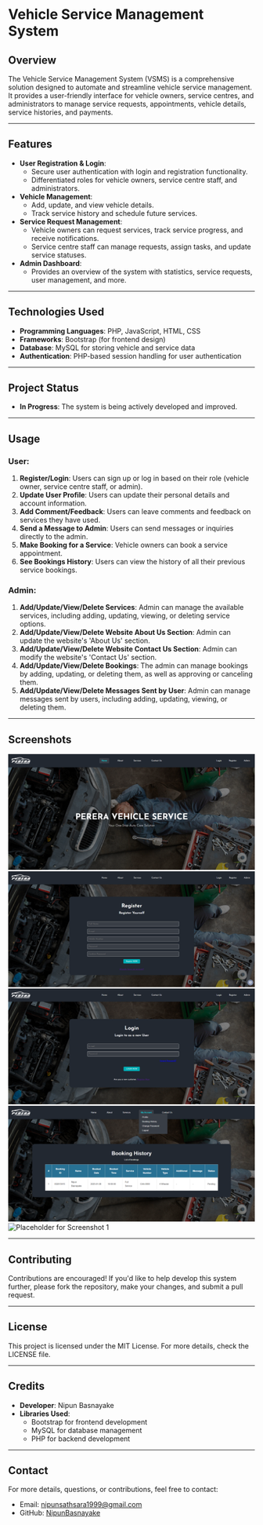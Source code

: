 # **Vehicle Service Management System**

## **Overview**
The Vehicle Service Management System (VSMS) is a comprehensive solution designed to automate and streamline vehicle service management. It provides a user-friendly interface for vehicle owners, service centres, and administrators to manage service requests, appointments, vehicle details, service histories, and payments.

---

## **Features**
- **User Registration & Login**:
  - Secure user authentication with login and registration functionality.
  - Differentiated roles for vehicle owners, service centre staff, and administrators.
- **Vehicle Management**:
  - Add, update, and view vehicle details.
  - Track service history and schedule future services.
- **Service Request Management**:
  - Vehicle owners can request services, track service progress, and receive notifications.
  - Service centre staff can manage requests, assign tasks, and update service statuses.
- **Admin Dashboard**:
  - Provides an overview of the system with statistics, service requests, user management, and more.

---

## **Technologies Used**
- **Programming Languages**: PHP, JavaScript, HTML, CSS
- **Frameworks**: Bootstrap (for frontend design)
- **Database**: MySQL for storing vehicle and service data
- **Authentication**: PHP-based session handling for user authentication

---

## **Project Status**
- **In Progress**: The system is being actively developed and improved.

---

## **Usage**

### **User:**
1. **Register/Login**: Users can sign up or log in based on their role (vehicle owner, service centre staff, or admin).
2. **Update User Profile**: Users can update their personal details and account information.
3. **Add Comment/Feedback**: Users can leave comments and feedback on services they have used.
4. **Send a Message to Admin**: Users can send messages or inquiries directly to the admin.
5. **Make Booking for a Service**: Vehicle owners can book a service appointment.
6. **See Bookings History**: Users can view the history of all their previous service bookings.

### **Admin:**
1. **Add/Update/View/Delete Services**: Admin can manage the available services, including adding, updating, viewing, or deleting service options.
2. **Add/Update/View/Delete Website About Us Section**: Admin can update the website's 'About Us' section.
3. **Add/Update/View/Delete Website Contact Us Section**: Admin can modify the website's 'Contact Us' section.
4. **Add/Update/View/Delete Bookings**: The admin can manage bookings by adding, updating, or deleting them, as well as approving or canceling them.
5. **Add/Update/View/Delete Messages Sent by User**: Admin can manage messages sent by users, including adding, updating, viewing, or deleting them.

---

## **Screenshots**
![Placeholder for Screenshot 1](Screenshots/home.png)
![Placeholder for Screenshot 1](Screenshots/register.png)
![Placeholder for Screenshot 1](Screenshots/login.png)
![Placeholder for Screenshot 1](Screenshots/services.png)
![Placeholder for Screenshot 1](Screenshots/.png)

---

## **Contributing**
Contributions are encouraged! If you'd like to help develop this system further, please fork the repository, make your changes, and submit a pull request.

---

## **License**
This project is licensed under the MIT License. For more details, check the LICENSE file.

---

## **Credits**
- **Developer**: Nipun Basnayake
- **Libraries Used**:
  - Bootstrap for frontend development
  - MySQL for database management
  - PHP for backend development

---

## **Contact**
For more details, questions, or contributions, feel free to contact:
- Email: [nipunsathsara1999@gmail.com](mailto:nipunsathsara1999@gmail.com)
- GitHub: [NipunBasnayake](https://github.com/NipunBasnayake)
